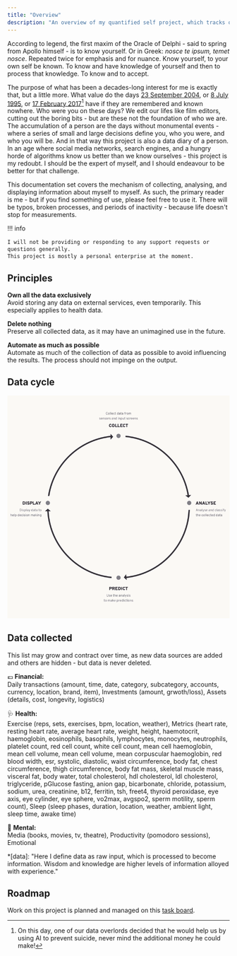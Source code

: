 ```yaml
---
title: "Overview"
description: "An overview of my quantified self project, which tracks over 50 personal metrics."
---
```


According to legend, the first maxim of the Oracle of Delphi - said to spring from Apollo himself - is to know yourself. Or in Greek: _nosce te ipsum, temet nosce_. Repeated twice for emphasis and for nuance. Know yourself, to your own self be known. To know and have knowledge of yourself and then to process that knowledge. To know and to accept.

The purpose of what has been a decades-long interest for me is exactly that, but a little more. What value do the days [23 September 2004](https://en.wikipedia.org/wiki/Portal:Current_events/September_2004#2004_September_23), or [8 July 1995](https://en.wikipedia.org/wiki/July_1995), or [17 February 2017](https://en.wikipedia.org/wiki/Portal:Current_events/February_2017#2017_February_17)[^1] have if they are remembered and known nowhere. Who were you on these days? We edit our lifes like film editors, cutting out the boring bits - but are these not the foundation of who we are. The accumulation of a person are the days without monumental events - where a series of small and large decisions define you, who you were, and who you will be. And in that way this project is also a data diary of a person. In an age where social media networks, search engines, and a hungry horde of algorithms know us better than we know ourselves - this project is my redoubt. I should be the expert of myself, and I should endeavour to be better for that challenge.

This documentation set covers the mechanism of collecting, analysing, and displaying information about myself to myself. As such, the primary reader is me - but if you find something of use, please feel free to use it. There will be typos, broken processes, and periods of inactivity - because life doesn't stop for measurements.

!!! info

    I will not be providing or responding to any support requests or questions generally.
    This project is mostly a personal enterprise at the moment.

## Principles

**Own all the data exclusively**<br>
Avoid storing any data on external services, even temporarily. This especially applies to health data.

**Delete nothing**<br>
Preserve all collected data, as it may have an unimagined use in the future.

**Automate as much as possible**<br>
Automate as much of the collection of data as possible to avoid influencing the results. The process should not impinge on the output.

## Data cycle

![The data cycle of the qSelf project: collection, analysis, prediction, and display](assets/data-cycle-800x800.webp)

## Data collected

This list may grow and contract over time, as new data sources are added and others are hidden - but data is never deleted.

💶 **Financial:**<br>
Daily transactions (amount, time, date, category, subcategory, accounts, currency, location, brand, item), Investments (amount, grwoth/loss), Assets (details, cost, longevity, logistics)

🩺 **Health:**<br>
Exercise (reps, sets, exercises, bpm, location, weather), Metrics (heart rate, resting heart rate, average heart rate, weight, height, haemotocrit, haemoglobin, eosinophils, basophils, lymphocytes, monocytes, neutrophils, platelet count, red cell count, white cell count, mean cell haemoglobin, mean cell volume, mean cell volume, mean corpuscular haemoglobin, red blood width, esr, systolic, diastolic, waist circumference, body fat, chest circumference, thigh circumference, body fat mass, skeletal muscle mass, visceral fat, body water, total cholesterol, hdl cholesterol, ldl cholesterol, triglyceride, pGlucose fasting, anion gap, bicarbonate, chloride, potassium, sodium, urea, creatinine, b12, ferritin, tsh, freet4, thyroid peroxidase, eye axis, eye cylinder, eye sphere, vo2max, avgspo2, sperm motility, sperm count), Sleep (sleep phases, duration, location, weather, ambient light, sleep time, awake time)

🧠 **Mental:**<br>
Media (books, movies, tv, theatre), Productivity (pomodoro sessions), Emotional

[^1]: On this day, one of our data overlords decided that he would help us by using AI to prevent suicide, never mind the additional money he could make!

*[data]: "Here I define data as raw input, which is processed to become information. Wisdom and knowledge are higher levels of information alloyed with experience."

## Roadmap

Work on this project is planned and managed on this [task board](https://github.com/users/gugulet-hu/projects/1/views/5).


